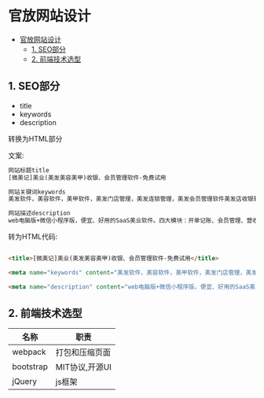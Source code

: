 # 官放网站设计

- [官放网站设计](#%E5%AE%98%E6%94%BE%E7%BD%91%E7%AB%99%E8%AE%BE%E8%AE%A1)
  - [1. SEO部分](#1-SEO%E9%83%A8%E5%88%86)
  - [2. 前端技术选型](#2-%E5%89%8D%E7%AB%AF%E6%8A%80%E6%9C%AF%E9%80%89%E5%9E%8B)

## 1. SEO部分

- title
- keywords
- description

转换为HTML部分

文案:

```txt
网站标题title
[微美记]美业(美发美容美甲)收银、会员管理软件-免费试用

网站关键词keywords
美发软件，美容软件，美甲软件，美发门店管理，美发连锁管理，美发会员管理软件美发店收银软件，美发店收银系统，美发店管理系统，美发管理系统，美发收银系统，美发管理软件，美发收银软件，美发会 员软件，发廊会员管理软件，发廊管理软件，发廊收银软件，理发店管理系统，理发店收银软件，理发店管理软件理发店会员软件，美容管理软件，美容美发软件，美容美发收银系统，美甲店管理软件，美咖，图创，有赞美业，美管加，美丽加，博卡，嘉艺

网站描述description
web电脑版+微信小程序版，便宜、好用的SaaS美业软件。四大模块：开单记账、会员管理、营收统计、微信通知，适用于：美发养发、美甲美睫、美容美体、医疗美容、美发养发、健身塑性、养生保健等。
```

转为HTML代码:

```html

<title>[微美记]美业(美发美容美甲)收银、会员管理软件-免费试用</title>

<meta name="keywords" content="美发软件，美容软件，美甲软件，美发门店管理，美发连锁管理，美发会员管理软件美发店收银软件，美发店收银系统，美发店管理系统，美发管理系统，美发收银系统，美发管理软件，美发收银软件，美发会 员软件，发廊会员管理软件，发廊管理软件，发廊收银软件，理发店管理系统，理发店收银软件，理发店管理软件理发店会员软件，美容管理软件，美容美发软件，美容美发收银系统，美甲店管理软件，美咖，图创，有赞美业，美管加，美丽加，博卡，嘉艺">

<meta name="description" content="web电脑版+微信小程序版，便宜、好用的SaaS美业软件。四大模块：开单记账、会员管理、营收统计、微信通知，适用于：美发养发、美甲美睫、美容美体、医疗美容、美发养发、健身塑性、养生保健等。">

```

## 2. 前端技术选型

| 名称      | 职责           |
| --------- | -------------- |
| webpack   | 打包和压缩页面 |
| bootstrap | MIT协议,开源UI |
| jQuery    | js框架         |
